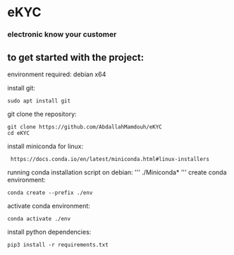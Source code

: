 # eKYC
### electronic know your customer
## to get started with the project:
environment required: debian x64

install git: 
```
sudo apt install git
```
git clone the repository:
```
git clone https://github.com/AbdallahMamdouh/eKYC
cd eKYC
```
install miniconda for linux:
```
 https://docs.conda.io/en/latest/miniconda.html#linux-installers
```
running conda installation script on debian:
'''
./Miniconda*
'''
create conda environment:
```
conda create --prefix ./env
```
activate conda environment:
```
conda activate ./env
```
install python dependencies:
```
pip3 install -r requirements.txt
```